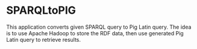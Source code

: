 SPARQLtoPIG
===========

This application converts given SPARQL query to Pig Latin query. The idea is to use Apache Hadoop to store the RDF data, then use generated Pig Latin query to retrieve results.
